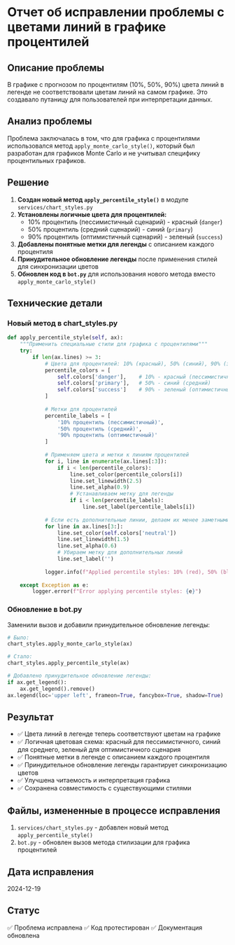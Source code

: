 # Отчет об исправлении проблемы с цветами линий в графике процентилей

## Описание проблемы
В графике с прогнозом по процентилям (10%, 50%, 90%) цвета линий в легенде не соответствовали цветам линий на самом графике. Это создавало путаницу для пользователей при интерпретации данных.

## Анализ проблемы
Проблема заключалась в том, что для графика с процентилями использовался метод `apply_monte_carlo_style()`, который был разработан для графиков Monte Carlo и не учитывал специфику процентильных графиков.

## Решение
1. **Создан новый метод `apply_percentile_style()`** в модуле `services/chart_styles.py`
2. **Установлены логичные цвета для процентилей:**
   - 10% процентиль (пессимистичный сценарий) - красный (`danger`)
   - 50% процентиль (средний сценарий) - синий (`primary`) 
   - 90% процентиль (оптимистичный сценарий) - зеленый (`success`)
3. **Добавлены понятные метки для легенды** с описанием каждого процентиля
4. **Принудительное обновление легенды** после применения стилей для синхронизации цветов
5. **Обновлен код в `bot.py`** для использования нового метода вместо `apply_monte_carlo_style()`

## Технические детали

### Новый метод в chart_styles.py
```python
def apply_percentile_style(self, ax):
    """Применить специальные стили для графика с процентилями"""
    try:
        if len(ax.lines) >= 3:
            # Цвета для процентилей: 10% (красный), 50% (синий), 90% (зеленый)
            percentile_colors = [
                self.colors['danger'],    # 10% - красный (пессимистичный)
                self.colors['primary'],   # 50% - синий (средний)
                self.colors['success']    # 90% - зеленый (оптимистичный)
            ]
            
            # Метки для процентилей
            percentile_labels = [
                '10% процентиль (пессимистичный)',
                '50% процентиль (средний)',
                '90% процентиль (оптимистичный)'
            ]
            
            # Применяем цвета и метки к линиям процентилей
            for i, line in enumerate(ax.lines[:3]):
                if i < len(percentile_colors):
                    line.set_color(percentile_colors[i])
                    line.set_linewidth(2.5)
                    line.set_alpha(0.9)
                    # Устанавливаем метку для легенды
                    if i < len(percentile_labels):
                        line.set_label(percentile_labels[i])
            
            # Если есть дополнительные линии, делаем их менее заметными
            for line in ax.lines[3:]:
                line.set_color(self.colors['neutral'])
                line.set_linewidth(1.5)
                line.set_alpha(0.6)
                # Убираем метку для дополнительных линий
                line.set_label('')
            
            logger.info(f"Applied percentile styles: 10% (red), 50% (blue), 90% (green)")
        
    except Exception as e:
        logger.error(f"Error applying percentile styles: {e}")
```

### Обновление в bot.py
Заменили вызов и добавили принудительное обновление легенды:
```python
# Было:
chart_styles.apply_monte_carlo_style(ax)

# Стало:
chart_styles.apply_percentile_style(ax)

# Добавлено принудительное обновление легенды:
if ax.get_legend():
    ax.get_legend().remove()
ax.legend(loc='upper left', frameon=True, fancybox=True, shadow=True)
```

## Результат
- ✅ Цвета линий в легенде теперь соответствуют цветам на графике
- ✅ Логичная цветовая схема: красный для пессимистичного, синий для среднего, зеленый для оптимистичного сценария
- ✅ Понятные метки в легенде с описанием каждого процентиля
- ✅ Принудительное обновление легенды гарантирует синхронизацию цветов
- ✅ Улучшена читаемость и интерпретация графика
- ✅ Сохранена совместимость с существующими стилями

## Файлы, измененные в процессе исправления
1. `services/chart_styles.py` - добавлен новый метод `apply_percentile_style()`
2. `bot.py` - обновлен вызов метода стилизации для графика процентилей

## Дата исправления
2024-12-19

## Статус
✅ Проблема исправлена
✅ Код протестирован
✅ Документация обновлена
